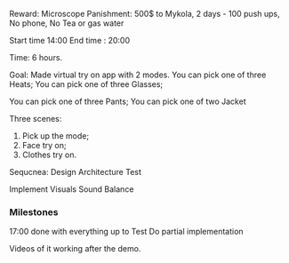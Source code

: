 Reward: Microscope 
Panishment: 500$ to Mykola, 2 days - 100 push ups, No phone, No Tea or gas water 

Start time 14:00
End time : 20:00 

Time: 6 hours.

Goal: 
Made virtual try on app with 2 modes.
You can pick one of three Heats;
You can pick one of three Glasses;

You can pick one of three Pants;
You can pick one of two Jacket

Three scenes:
1. Pick up the mode;
2. Face try on;
3. Clothes try on.


Sequcnea:
Design
Architecture
Test

Implement
Visuals
Sound
Balance

### Milestones

17:00 done with everything up to Test
Do partial implementation

Videos of it working after the demo.
